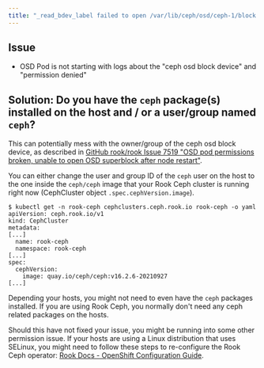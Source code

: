 ```yaml
---
title: "_read_bdev_label failed to open /var/lib/ceph/osd/ceph-1/block: (13) Permission denied"
---
```


## Issue

* OSD Pod is not starting with logs about the "ceph osd block device" and "permission denied"

## Solution: Do you have the `ceph` package(s) installed on the host and / or a user/group named `ceph`?

This can potentially mess with the owner/group of the ceph osd block device, as described in [GitHub rook/rook Issue 7519 "OSD pod permissions broken, unable to open OSD superblock after node restart"](https://github.com/rook/rook/issues/7519#issuecomment-922263364).

You can either change the user and group ID of the `ceph` user on the host to the one inside the `ceph/ceph` image that your Rook Ceph cluster is running right now (CephCluster object `.spec.cephVersion.image`).

```console
$ kubectl get -n rook-ceph cephclusters.ceph.rook.io rook-ceph -o yaml
apiVersion: ceph.rook.io/v1
kind: CephCluster
metadata:
[...]
  name: rook-ceph
  namespace: rook-ceph
[...]
spec:
  cephVersion:
    image: quay.io/ceph/ceph:v16.2.6-20210927
[...]
```

Depending your hosts, you might not need to even have the `ceph` packages installed. If you are using Rook Ceph, you normally don't need any ceph related packages on the hosts.

Should this have not fixed your issue, you might be running into some other permission issue. If your hosts are using a Linux distribution that uses SELinux, you might need to follow these steps to re-configure the Rook Ceph operator: [Rook Docs - OpenShift Configuration Guide](https://rook.io/docs/rook/v1.11/Getting-Started/ceph-openshift/).

